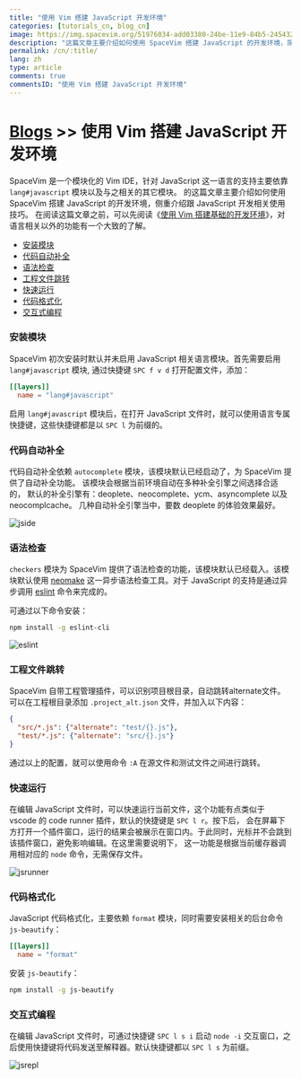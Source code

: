 ```yaml
---
title: "使用 Vim 搭建 JavaScript 开发环境"
categories: [tutorials_cn, blog_cn]
image: https://img.spacevim.org/51976034-add03380-24be-11e9-84b5-245432e7f933.png
description: "这篇文章主要介绍如何使用 SpaceVim 搭建 JavaScript 的开发环境，简介 lang#javascript 模块所支持的功能特性以及使用技巧"
permalink: /cn/:title/
lang: zh
type: article
comments: true
commentsID: "使用 Vim 搭建 JavaScript 开发环境"
---
```


# [Blogs](../blog/) >> 使用 Vim 搭建 JavaScript 开发环境

SpaceVim 是一个模块化的 Vim IDE，针对 JavaScript 这一语言的支持主要依靠 `lang#javascript` 模块以及与之相关的其它模块。
的这篇文章主要介绍如何使用 SpaceVim 搭建 JavaScript 的开发环境，侧重介绍跟 JavaScript 开发相关使用技巧。
在阅读这篇文章之前，可以先阅读《[使用 Vim 搭建基础的开发环境](../use-vim-as-ide/)》，对语言相关以外的功能有一个大致的了解。

<!-- vim-markdown-toc GFM -->

- [安装模块](#安装模块)
- [代码自动补全](#代码自动补全)
- [语法检查](#语法检查)
- [工程文件跳转](#工程文件跳转)
- [快速运行](#快速运行)
- [代码格式化](#代码格式化)
- [交互式编程](#交互式编程)

<!-- vim-markdown-toc -->

### 安装模块

SpaceVim 初次安装时默认并未启用 JavaScript 相关语言模块。首先需要启用
`lang#javascript` 模块, 通过快捷键 `SPC f v d` 打开配置文件，添加：

```toml
[[layers]]
  name = "lang#javascript"
```

启用 `lang#javascript` 模块后，在打开 JavaScript 文件时，就可以使用语言专属快捷键，这些快捷键都是以 `SPC l` 为前缀的。

### 代码自动补全

代码自动补全依赖 `autocomplete` 模块，该模块默认已经启动了，为 SpaceVim 提供了自动补全功能。
该模块会根据当前环境自动在多种补全引擎之间选择合适的，
默认的补全引擎有：deoplete、neocomplete、ycm、asyncomplete 以及 neocomplcache。
几种自动补全引擎当中，要数 deoplete 的体验效果最好。

![jside](https://img.spacevim.org/51976034-add03380-24be-11e9-84b5-245432e7f933.png)

### 语法检查

`checkers` 模块为 SpaceVim 提供了语法检查的功能，该模块默认已经载入。该模块默认使用 [neomake](https://github.com/neomake/neomake)
这一异步语法检查工具。对于 JavaScript 的支持是通过异步调用 [eslint](https://eslint.org/) 命令来完成的。

可通过以下命令安装：

```sh
npm install -g eslint-cli
```

![eslint](https://img.spacevim.org/51972203-dbfd4580-24b5-11e9-9bbd-2a88e6f656f6.png)

### 工程文件跳转

SpaceVim 自带工程管理插件，可以识别项目根目录，自动跳转alternate文件。
可以在工程根目录添加 `.project_alt.json` 文件，并加入以下内容：

```json
{
  "src/*.js": {"alternate": "test/{}.js"},
  "test/*.js": {"alternate": "src/{}.js"}
}
```

通过以上的配置，就可以使用命令 `:A` 在源文件和测试文件之间进行跳转。

### 快速运行

在编辑 JavaScript 文件时，可以快速运行当前文件，这个功能有点类似于 vscode 的 code runner 插件，默认的快捷键是 `SPC l r`。按下后，
会在屏幕下方打开一个插件窗口，运行的结果会被展示在窗口内。于此同时，光标并不会跳到该插件窗口，避免影响编辑。在这里需要说明下，
这一功能是根据当前缓存器调用相对应的 `node` 命令，无需保存文件。

![jsrunner](https://img.spacevim.org/51972835-4cf12d00-24b7-11e9-9693-5e1eea9853b0.png)

### 代码格式化

JavaScript 代码格式化，主要依赖 `format` 模块，同时需要安装相关的后台命令 `js-beautify`：

```toml
[[layers]]
  name = "format"
```

安装 `js-beautify`：

```sh
npm install -g js-beautify
```

### 交互式编程

在编辑 JavaScript 文件时，可通过快捷键 `SPC l s i` 启动 `node -i` 交互窗口，之后使用快捷键将代码发送至解释器。默认快捷键都以 `SPC l s` 为前缀。

![jsrepl](https://img.spacevim.org/51974494-00a7ec00-24bb-11e9-8e98-c449a7a067c3.png)

